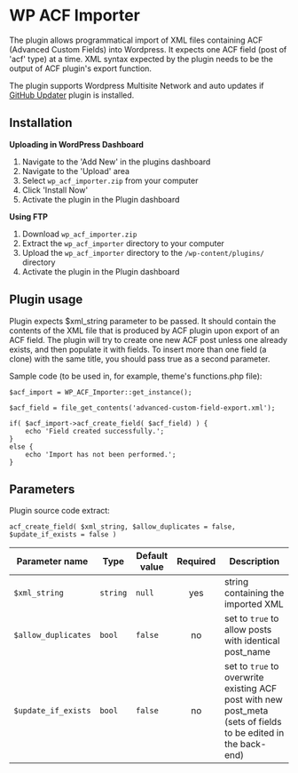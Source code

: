 WP ACF Importer
==============

The plugin allows programmatical import of XML files containing ACF (Advanced Custom Fields) into Wordpress. It expects one ACF field (post of 'acf' type) at a time. XML syntax expected by the plugin needs to be the output of ACF plugin's export function.

The plugin supports Wordpress Multisite Network and auto updates if [GitHub Updater][1] plugin is installed.

[1]: https://github.com/afragen/github-updater

Installation
------------

**Uploading in WordPress Dashboard**

1. Navigate to the 'Add New' in the plugins dashboard
2. Navigate to the 'Upload' area
3. Select `wp_acf_importer.zip` from your computer
4. Click 'Install Now'
5. Activate the plugin in the Plugin dashboard

**Using FTP**

1. Download `wp_acf_importer.zip`
2. Extract the `wp_acf_importer` directory to your computer
3. Upload the `wp_acf_importer` directory to the `/wp-content/plugins/` directory
4. Activate the plugin in the Plugin dashboard


Plugin usage
------------

Plugin expects $xml_string parameter to be passed. It should contain the contents of the XML file that is produced by ACF plugin upon export of an ACF field. The plugin will try to create one new ACF post unless one already exists, and then populate it with fields. To insert more than one field (a clone) with the same title, you should pass true as a second parameter.

Sample code (to be used in, for example, theme's functions.php file):
            
    $acf_import = WP_ACF_Importer::get_instance();
    
    $acf_field = file_get_contents('advanced-custom-field-export.xml');
    
    if( $acf_import->acf_create_field( $acf_field) ) {
        echo 'Field created successfully.';
    }
    else {
        echo 'Import has not been performed.';
    }


Parameters
------------

Plugin source code extract:

    acf_create_field( $xml_string, $allow_duplicates = false, $update_if_exists = false )

| Parameter name      | Type     | Default value | Required | Description |
| ------------------- | -------- | ------------- |:--------:| ----------- |
| `$xml_string`       | `string` | `null`        | yes      | string containing the imported XML
| `$allow_duplicates` | `bool`   | `false`       | no       | set to `true` to allow posts with identical post_name |
| `$update_if_exists` | `bool`   | `false`       | no       | set to `true` to overwrite existing ACF post with new post_meta (sets of fields to be edited in the back-end)

